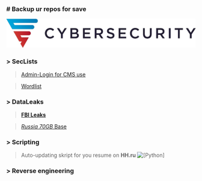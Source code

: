 ### # Backup ur repos for save
![screenshot of sample](logo/cybersec.jpeg)
### > SecLists
>[Admin-Login for CMS use](https://github.com/SKDCO/skdco.github.io/tree/main/files/admin-login-jsql-injection)

>[Wordlist](https://github.com/SKDCO/skdco.github.io/tree/main/files/wordlist)

### > DataLeaks
>[**FBI Leaks**](https://www.mediafire.com/file/kr334mxsc474c2x/FBI_LEAKS.zip/file)

>[*Russia 70GB* Base](https://yadi.sk/d/wem9Wpo5HMNaYg)

### > Scripting
>Auto-updating skript for you resume on **HH.ru** ![[Python]](https://github.com/SKDCO/skdco.github.io/tree/main/files/autoupdate-you-resume-for-hh.ru)

### > Reverse engineering
 
<!--
**SKDCO/SKDCO** is a ✨ _special_ ✨ repository because its `README.md` (this file) appears on your GitHub profile.

Here are some ideas to get you started:

- 🔭 I’m currently working on ...
- 🌱 I’m currently learning ...
- 👯 I’m looking to collaborate on ...
- 🤔 I’m looking for help with ...
- 💬 Ask me about ...
- 📫 How to reach me: ...
- 😄 Pronouns: ...
- ⚡ Fun fact: ...
-->
